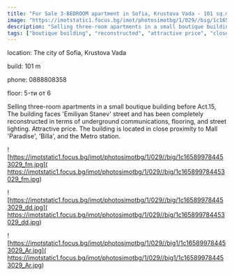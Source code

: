 ```yaml
---
title: "For Sale 3-BEDROOM apartment in Sofia, Krustova Vada - 101 sq.m / Upon request :: imot.bg Advertisement"
image: "https://imotstatic1.focus.bg/imot/photosimotbg/1/029//big/1c165899784453029_Tb.jpg"
description: "Selling three-room apartments in a small boutique building before Act.15, The building faces 'Emiliyan Stanev' street and has been completely reconstructed in terms of underground communications, flooring, and street lighting. Attractive price. The building is located in close proximity to Mall 'Paradise', 'Billa', and the Metro station."
tags: ["boutique building", "reconstructed", "attractive price", "close to Mall Paradise", "close to Billa", "close to Metro station"]
---
```


location: The city of Sofia, Krustova Vada

build: 101 m

phone: 0888808358

floor: 5-ти от 6

Selling three-room apartments in a small boutique building before Act.15, The building faces 'Emiliyan Stanev' street and has been completely reconstructed in terms of underground communications, flooring, and street lighting. Attractive price. The building is located in close proximity to Mall 'Paradise', 'Billa', and the Metro station.


![https://imotstatic1.focus.bg/imot/photosimotbg/1/029//big/1c165899784453029_fm.jpg]( https://imotstatic1.focus.bg/imot/photosimotbg/1/029//big/1c165899784453029_fm.jpg)


![https://imotstatic1.focus.bg/imot/photosimotbg/1/029//big/1c165899784453029_dd.jpg]( https://imotstatic1.focus.bg/imot/photosimotbg/1/029//big/1c165899784453029_dd.jpg)


![https://imotstatic1.focus.bg/imot/photosimotbg/1/029//big1/1c165899784453029_Ar.jpg]( https://imotstatic1.focus.bg/imot/photosimotbg/1/029//big1/1c165899784453029_Ar.jpg)


